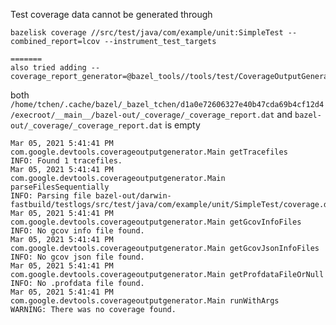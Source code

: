 Test coverage data cannot be generated through
```
bazelisk coverage //src/test/java/com/example/unit:SimpleTest --combined_report=lcov --instrument_test_targets 

=======
also tried adding --coverage_report_generator=@bazel_tools//tools/test/CoverageOutputGenerator/java/com/google/devtools/coverageoutputgenerator:Main
```

both
`/home/tchen/.cache/bazel/_bazel_tchen/d1a0e72606327e40b47cda69b4cf12d4/execroot/__main__/bazel-out/_coverage/_coverage_report.dat` 
 and `bazel-out/_coverage/_coverage_report.dat`
is empty


```
Mar 05, 2021 5:41:41 PM com.google.devtools.coverageoutputgenerator.Main getTracefiles
INFO: Found 1 tracefiles.
Mar 05, 2021 5:41:41 PM com.google.devtools.coverageoutputgenerator.Main parseFilesSequentially
INFO: Parsing file bazel-out/darwin-fastbuild/testlogs/src/test/java/com/example/unit/SimpleTest/coverage.dat
Mar 05, 2021 5:41:41 PM com.google.devtools.coverageoutputgenerator.Main getGcovInfoFiles
INFO: No gcov info file found.
Mar 05, 2021 5:41:41 PM com.google.devtools.coverageoutputgenerator.Main getGcovJsonInfoFiles
INFO: No gcov json file found.
Mar 05, 2021 5:41:41 PM com.google.devtools.coverageoutputgenerator.Main getProfdataFileOrNull
INFO: No .profdata file found.
Mar 05, 2021 5:41:41 PM com.google.devtools.coverageoutputgenerator.Main runWithArgs
WARNING: There was no coverage found.
```